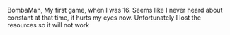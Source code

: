 BombaMan,
My first game, when I was 16.
Seems like I never heard about constant at that time, it hurts my eyes now.
Unfortunately I lost the resources so it will not work
